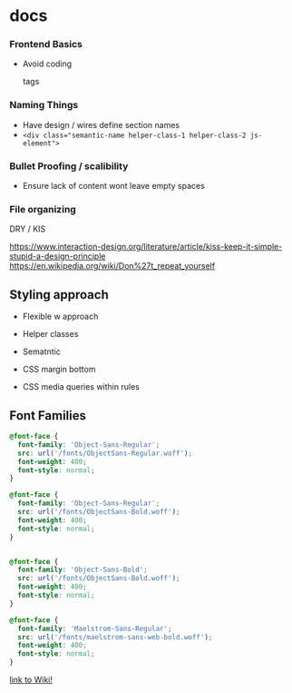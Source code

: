 # docs

### Frontend Basics
- Avoid coding <p> tags
  
### Naming Things
- Have design / wires define section names
- `<div class="semantic-name helper-class-1 helper-class-2 js-element">`

### Bullet Proofing / scalibility
- Ensure lack of content wont leave empty spaces
### File organizing

DRY / KIS

https://www.interaction-design.org/literature/article/kiss-keep-it-simple-stupid-a-design-principle
https://en.wikipedia.org/wiki/Don%27t_repeat_yourself

## Styling approach
- Flexible w approach
- Helper classes
- Sematntic 


- CSS margin bottom
- CSS media queries within rules

## Font Families
```css
@font-face {
  font-family: 'Object-Sans-Regular';
  src: url('/fonts/ObjectSans-Regular.woff');
  font-weight: 400;
  font-style: normal;
}

@font-face {
  font-family: 'Object-Sans-Regular';
  src: url('/fonts/ObjectSans-Bold.woff');
  font-weight: 400;
  font-style: normal;
}


@font-face {
  font-family: 'Object-Sans-Bold';
  src: url('/fonts/ObjectSans-Bold.woff');
  font-weight: 400;
  font-style: normal;
}

@font-face {
  font-family: 'Maelstrom-Sans-Regular';
  src: url('/fonts/maelstrom-sans-web-bold.woff');
  font-weight: 400;
  font-style: normal;
}

```

[link to Wiki!](https://github.com/d-e-v-group/docs/wiki)
